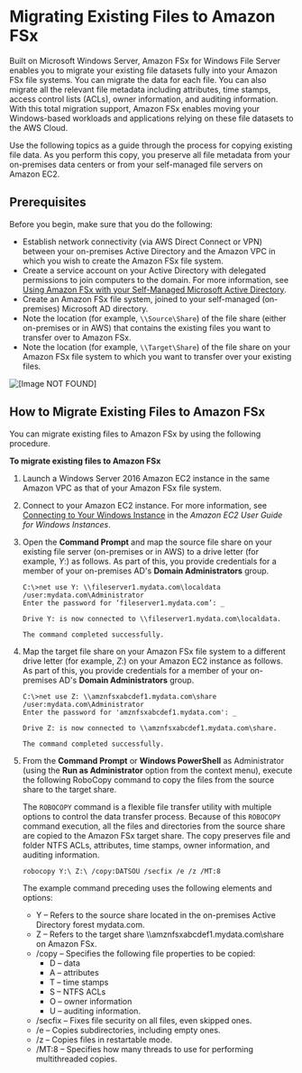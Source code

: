 # Migrating Existing Files to Amazon FSx<a name="migrate-to-fsx"></a>

Built on Microsoft Windows Server, Amazon FSx for Windows File Server enables you to migrate your existing file datasets fully into your Amazon FSx file systems\. You can migrate the data for each file\. You can also migrate all the relevant file metadata including attributes, time stamps, access control lists \(ACLs\), owner information, and auditing information\. With this total migration support, Amazon FSx enables moving your Windows\-based workloads and applications relying on these file datasets to the AWS Cloud\.

Use the following topics as a guide through the process for copying existing file data\. As you perform this copy, you preserve all file metadata from your on\-premises data centers or from your self\-managed file servers on Amazon EC2\.

## Prerequisites<a name="fsx-migrate-prereqs"></a>

Before you begin, make sure that you do the following:
+ Establish network connectivity \(via AWS Direct Connect or VPN\) between your on\-premises Active Directory and the Amazon VPC in which you wish to create the Amazon FSx file system\.
+ Create a service account on your Active Directory with delegated permissions to join computers to the domain\. For more information, see [ Using Amazon FSx with your Self\-Managed Microsoft Active Directory](docs.aws.amazon.com/fsx/latest/WindowsGuide/self-managed-AD.html)\.
+ Create an Amazon FSx file system, joined to your self\-managed \(on\-premises\) Microsoft AD directory\.
+ Note the location \(for example, `\\Source\Share`\) of the file share \(either on\-premises or in AWS\) that contains the existing files you want to transfer over to Amazon FSx\.
+ Note the location \(for example, `\\Target\Share`\) of the file share on your Amazon FSx file system to which you want to transfer over your existing files\.

![\[Image NOT FOUND\]](http://docs.aws.amazon.com/fsx/latest/WindowsGuide/images/fsx-migrate-existing.png)

## How to Migrate Existing Files to Amazon FSx<a name="fsx-migrate-procedure"></a>

You can migrate existing files to Amazon FSx by using the following procedure\.

**To migrate existing files to Amazon FSx**

1. Launch a Windows Server 2016 Amazon EC2 instance in the same Amazon VPC as that of your Amazon FSx file system\.

1. Connect to your Amazon EC2 instance\. For more information, see [Connecting to Your Windows Instance](https://docs.aws.amazon.com/AWSEC2/latest/WindowsGuide/connecting_to_windows_instance.html) in the *Amazon EC2 User Guide for Windows Instances*\.

1. Open the **Command Prompt** and map the source file share on your existing file server \(on\-premises or in AWS\) to a drive letter \(for example, *Y*:\) as follows\. As part of this, you provide credentials for a member of your on\-premises AD's **Domain Administrators** group\.

   ```
   C:\>net use Y: \\fileserver1.mydata.com\localdata /user:mydata.com\Administrator
   Enter the password for ‘fileserver1.mydata.com’: _
   
   Drive Y: is now connected to \\fileserver1.mydata.com\localdata.
   
   The command completed successfully.
   ```

1. Map the target file share on your Amazon FSx file system to a different drive letter \(for example, *Z*:\) on your Amazon EC2 instance as follows\. As part of this, you provide credentials for a member of your on\-premises AD's **Domain Administrators** group\.

   ```
   C:\>net use Z: \\amznfsxabcdef1.mydata.com\share /user:mydata.com\Administrator
   Enter the password for 'amznfsxabcdef1.mydata.com': _
   
   Drive Z: is now connected to \\amznfsxabcdef1.mydata.com\share.
   
   The command completed successfully.
   ```

1. From the **Command Prompt** or **Windows PowerShell** as Administrator \(using the **Run as Administrator** option from the context menu\), execute the following RoboCopy command to copy the files from the source share to the target share\. 

   The `ROBOCOPY` command is a flexible file transfer utility with multiple options to control the data transfer process\. Because of this `ROBOCOPY` command execution, all the files and directories from the source share are copied to the Amazon FSx target share\. The copy preserves file and folder NTFS ACLs, attributes, time stamps, owner information, and auditing information\.

   ```
   robocopy Y:\ Z:\ /copy:DATSOU /secfix /e /z /MT:8
   ```

   The example command preceding uses the following elements and options:
   + Y – Refers to the source share located in the on\-premises Active Directory forest mydata\.com\.
   + Z – Refers to the target share \\\\amznfsxabcdef1\.mydata\.com\\share on Amazon FSx\.
   + /copy – Specifies the following file properties to be copied: 
     + D – data
     + A – attributes
     + T – time stamps
     + S – NTFS ACLs
     + O – owner information
     + U – auditing information\.
   + /secfix – Fixes file security on all files, even skipped ones\.
   + /e – Copies subdirectories, including empty ones\.
   + /z – Copies files in restartable mode\.
   + /MT:8 – Specifies how many threads to use for performing multithreaded copies\.